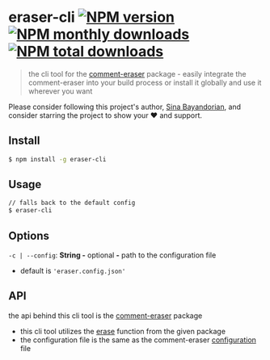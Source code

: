 # eraser-cli [![NPM version](https://img.shields.io/npm/v/eraser-cli.svg?style=flat)](https://www.npmjs.com/package/eraser-cli) [![NPM monthly downloads](https://img.shields.io/npm/dm/eraser-cli.svg?style=flat)](https://npmjs.org/package/eraser-cli) [![NPM total downloads](https://img.shields.io/npm/dt/eraser-cli.svg?style=flat)](https://npmjs.org/package/eraser-cli) 

> the cli tool for the [comment-eraser](https://www.npmjs.com/package/comment-eraser) package - easily integrate the comment-eraser into your build process or install it globally and use it wherever you want

Please consider following this project's author, [Sina Bayandorian](https://github.com/sina-byn), and consider starring the project to show your :heart: and support.

## Install
```sh
$ npm install -g eraser-cli
```

## Usage
```sh
// falls back to the default config
$ eraser-cli
```

## Options

`-c | --config`: **String -** optional **-** path to the configuration file
* default is `'eraser.config.json'`

## API
the api behind this cli tool is the [comment-eraser](https://www.npmjs.com/package/comment-eraser) package
* this cli tool utilizes the [erase](https://www.npmjs.com/package/comment-eraser#erase) function from the given package
* the configuration file is the same as the comment-eraser [configuration](https://www.npmjs.com/package/comment-eraser#configuration) file